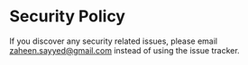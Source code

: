 # Security Policy

If you discover any security related issues, please email zaheen.sayyed@gmail.com instead of using the issue tracker.
